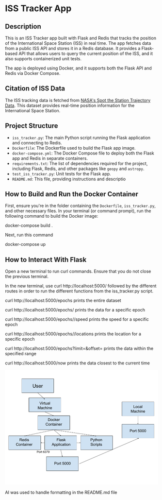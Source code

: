 # ISS Tracker App

## Description

This is an ISS Tracker app built with Flask and Redis that tracks the position of the International Space Station (ISS) in real time. The app fetches data from a public ISS API and stores it in a Redis database. It provides a Flask-based API that allows users to query the current position of the ISS, and it also supports containerized unit tests.

The app is deployed using Docker, and it supports both the Flask API and Redis via Docker Compose.

## Citation of ISS Data

The ISS tracking data is fetched from [NASA's Spot the Station Trajectory Data](https://spotthestation.nasa.gov/trajectory_data.cfm). This dataset provides real-time position information for the International Space Station.

## Project Structure

- `iss_tracker.py`: The main Python script running the Flask application and connecting to Redis.
- `Dockerfile`: The Dockerfile used to build the Flask app image.
- `docker-compose.yml`: The Docker Compose file to deploy both the Flask app and Redis in separate containers.
- `requirements.txt`: The list of dependencies required for the project, including Flask, Redis, and other packages like `geopy` and `astropy`.
- `test_iss_tracker.py`: Unit tests for the Flask app.
- `README.md`: This file, providing instructions and descriptio

## How to Build and Run the Docker Container

First, ensure you're in the folder containing the `Dockerfile`, `iss_tracker.py`, and other necessary files. In your terminal (or command prompt), run the following command to build the Docker image:

docker-compose build .

Next, run this command

docker-compose up

## How to Interact With Flask

Open a new terminal to run curl commands. Ensure that you do not close the previous terminal.

In the new terminal, use curl http://localhost:5000/ followed by the different routes in order to run the different functions from the iss_tracker.py script.

curl http://localhost:5000/epochs prints the entire dataset

curl http://localhost:5000/epochs/<int> prints the data for a specific epoch

curl http://localhost:5000/epochs/<int>/speed prints the speed for a specific epoch

curl http://localhost:5000/epochs/<int>/locations prints the location for a specific epoch

curl http://localhost:5000/epochs?limit=<int>&offset=<int> prints the data within the specified range

curl http://localhost:5000/now prints the data closest to the current time

![Component Diagram](./ISS_Tracker_Diagram.png)

AI was used to handle formatting in the README.md file
